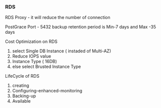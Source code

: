 ### RDS

RDS Proxy  - it will reduce the number of connection

PostGrace Port - 5432
backup retention period is Min-7 days and Max -35 days

Cost Optimization on RDS
1. select Single DB Instance ( instaded of Multi-AZ)
2. Reduce IOPS value
3. Instance Type ( 16DB)
4. else select Brusted Instance Type


LifeCycle of RDS
1. creating
2. Configuring-enhanced-monitoring
3. Backing-up
4. Available